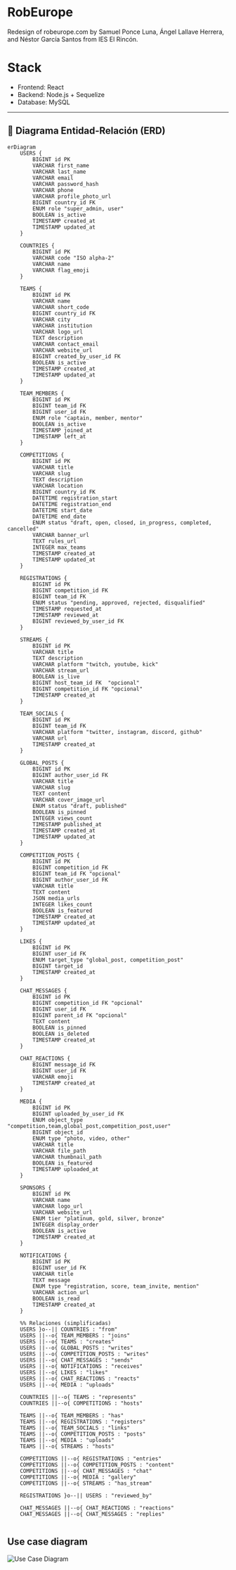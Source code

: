 
# RobEurope
Redesign of robeurope.com by Samuel Ponce Luna, Ángel Lallave Herrera, and Néstor García Santos from IES El Rincón.

# Stack
- Frontend: React  
- Backend: Node.js + Sequelize  
- Database: MySQL  


---

## 📘 Diagrama Entidad-Relación (ERD)

```mermaid
erDiagram
    USERS {
        BIGINT id PK
        VARCHAR first_name
        VARCHAR last_name
        VARCHAR email
        VARCHAR password_hash
        VARCHAR phone
        VARCHAR profile_photo_url
        BIGINT country_id FK
        ENUM role "super_admin, user"
        BOOLEAN is_active
        TIMESTAMP created_at
        TIMESTAMP updated_at
    }

    COUNTRIES {
        BIGINT id PK
        VARCHAR code "ISO alpha-2"
        VARCHAR name
        VARCHAR flag_emoji
    }

    TEAMS {
        BIGINT id PK
        VARCHAR name
        VARCHAR short_code 
        BIGINT country_id FK
        VARCHAR city
        VARCHAR institution
        VARCHAR logo_url
        TEXT description
        VARCHAR contact_email
        VARCHAR website_url
        BIGINT created_by_user_id FK
        BOOLEAN is_active
        TIMESTAMP created_at
        TIMESTAMP updated_at
    }

    TEAM_MEMBERS {
        BIGINT id PK
        BIGINT team_id FK
        BIGINT user_id FK
        ENUM role "captain, member, mentor"
        BOOLEAN is_active
        TIMESTAMP joined_at
        TIMESTAMP left_at
    }

    COMPETITIONS {
        BIGINT id PK
        VARCHAR title
        VARCHAR slug
        TEXT description
        VARCHAR location
        BIGINT country_id FK
        DATETIME registration_start
        DATETIME registration_end
        DATETIME start_date
        DATETIME end_date
        ENUM status "draft, open, closed, in_progress, completed, cancelled"
        VARCHAR banner_url
        TEXT rules_url
        INTEGER max_teams
        TIMESTAMP created_at
        TIMESTAMP updated_at
    }

    REGISTRATIONS {
        BIGINT id PK
        BIGINT competition_id FK
        BIGINT team_id FK
        ENUM status "pending, approved, rejected, disqualified"
        TIMESTAMP requested_at
        TIMESTAMP reviewed_at
        BIGINT reviewed_by_user_id FK
    }

    STREAMS {
        BIGINT id PK
        VARCHAR title
        TEXT description
        VARCHAR platform "twitch, youtube, kick"
        VARCHAR stream_url
        BOOLEAN is_live
        BIGINT host_team_id FK  "opcional"
        BIGINT competition_id FK "opcional"
        TIMESTAMP created_at
    }

    TEAM_SOCIALS {
        BIGINT id PK
        BIGINT team_id FK
        VARCHAR platform "twitter, instagram, discord, github"
        VARCHAR url
        TIMESTAMP created_at
    }

    GLOBAL_POSTS {
        BIGINT id PK
        BIGINT author_user_id FK
        VARCHAR title
        VARCHAR slug
        TEXT content
        VARCHAR cover_image_url
        ENUM status "draft, published"
        BOOLEAN is_pinned
        INTEGER views_count
        TIMESTAMP published_at
        TIMESTAMP created_at
        TIMESTAMP updated_at
    }

    COMPETITION_POSTS {
        BIGINT id PK
        BIGINT competition_id FK
        BIGINT team_id FK "opcional"
        BIGINT author_user_id FK
        VARCHAR title
        TEXT content
        JSON media_urls
        INTEGER likes_count
        BOOLEAN is_featured
        TIMESTAMP created_at
        TIMESTAMP updated_at
    }

    LIKES {
        BIGINT id PK
        BIGINT user_id FK
        ENUM target_type "global_post, competition_post"
        BIGINT target_id
        TIMESTAMP created_at
    }

    CHAT_MESSAGES {
        BIGINT id PK
        BIGINT competition_id FK "opcional"
        BIGINT user_id FK
        BIGINT parent_id FK "opcional"
        TEXT content
        BOOLEAN is_pinned
        BOOLEAN is_deleted
        TIMESTAMP created_at
    }

    CHAT_REACTIONS {
        BIGINT message_id FK
        BIGINT user_id FK
        VARCHAR emoji
        TIMESTAMP created_at
    }

    MEDIA {
        BIGINT id PK
        BIGINT uploaded_by_user_id FK
        ENUM object_type "competition,team,global_post,competition_post,user"
        BIGINT object_id
        ENUM type "photo, video, other"
        VARCHAR title
        VARCHAR file_path
        VARCHAR thumbnail_path
        BOOLEAN is_featured
        TIMESTAMP uploaded_at
    }

    SPONSORS {
        BIGINT id PK
        VARCHAR name
        VARCHAR logo_url
        VARCHAR website_url
        ENUM tier "platinum, gold, silver, bronze"
        INTEGER display_order
        BOOLEAN is_active
        TIMESTAMP created_at
    }

    NOTIFICATIONS {
        BIGINT id PK
        BIGINT user_id FK
        VARCHAR title
        TEXT message
        ENUM type "registration, score, team_invite, mention"
        VARCHAR action_url
        BOOLEAN is_read
        TIMESTAMP created_at
    }

    %% Relaciones (simplificadas)
    USERS }o--|| COUNTRIES : "from"
    USERS ||--o{ TEAM_MEMBERS : "joins"
    USERS ||--o{ TEAMS : "creates"
    USERS ||--o{ GLOBAL_POSTS : "writes"
    USERS ||--o{ COMPETITION_POSTS : "writes"
    USERS ||--o{ CHAT_MESSAGES : "sends"
    USERS ||--o{ NOTIFICATIONS : "receives"
    USERS ||--o{ LIKES : "likes"
    USERS ||--o{ CHAT_REACTIONS : "reacts"
    USERS ||--o{ MEDIA : "uploads"

    COUNTRIES ||--o{ TEAMS : "represents"
    COUNTRIES ||--o{ COMPETITIONS : "hosts"

    TEAMS ||--o{ TEAM_MEMBERS : "has"
    TEAMS ||--o{ REGISTRATIONS : "registers"
    TEAMS ||--o{ TEAM_SOCIALS : "links"
    TEAMS ||--o{ COMPETITION_POSTS : "posts"
    TEAMS ||--o{ MEDIA : "uploads"
    TEAMS ||--o{ STREAMS : "hosts"

    COMPETITIONS ||--o{ REGISTRATIONS : "entries"
    COMPETITIONS ||--o{ COMPETITION_POSTS : "content"
    COMPETITIONS ||--o{ CHAT_MESSAGES : "chat"
    COMPETITIONS ||--o{ MEDIA : "gallery"
    COMPETITIONS ||--o{ STREAMS : "has_stream"

    REGISTRATIONS }o--|| USERS : "reviewed_by"

    CHAT_MESSAGES ||--o{ CHAT_REACTIONS : "reactions"
    CHAT_MESSAGES ||--o{ CHAT_MESSAGES : "replies"


```
## Use case diagram
![Use Case Diagram](//www.plantuml.com/plantuml/png/VLV1ajis3BthApYRWxtJfisbCptq4DT9qypiTZoxsVROWINOHbSQY7P9AchJzc7n0JhdrwXyhI0fhIbnrFRCZFJo004W2q7FdmVg-Qwk5UlhqgLeRlQDzRw6cqnUj6bGldQVM167bxaaVmKAdeFR6tleFBIfuZyvqc0bxXsjmgFwg5F_z2FNztffUDslJ6gj-Ev37936sGPlG9zyz2x-8hwmrxyVmFvbvYxK7lMzbWHapnS9FVle-_4QsjF5YfgJptyjdvHBhP-77PeQKlJbzzlsG8K-U_Nf1i6Vh4DB7cJ0kFDmvfgXD2nvsnWv2qntHKqr6enDxBt17cXxolmgfHXVDnxIhNycH1-rnUB-uSprOCke6z-IyXSPSA72y8bgXhE58_lGfxUZRdew9mh07qWFh6hKt3ogt_H6jMZKTwS1DJ-BapsXHrmGJ3rbwfrNfZs9nhy-UgzferPq-ESLhTEICgywo7_xc1OBpoPgu_lNWd_gGN56ERNWwIdgdQrR1H3GcOMP8CfK1UNJZJLljRNzaU-nhoD7fIoExNPsFuWMxtqDB7uUBipdzkssfXelXTFKEQt21XtQyxMchrh-p8E0bEsrNpXkGahgo_lIvPlUSUjMQBRGZyoobA2mLRxr5w7BoW9JK3NXhQjAS4JiodmHyB_Aql4BdvIIlUzGUN94IsJBhKCmb2EsO-3fS2s1lqGMRGhuoUz8PKvOrchaTgGtQ7RN2JczbNByOJpkgeTYLA9WFI_Qd26jj4MJtn5p0UFl6n3jDrg622JV1K_9g2xenkh0iE5kVIyLhlJFiS3lH38HvfMl2RckDozc2pUdSO8DEtPgQv0IAPiBcapcv6ZCdfGYUyMa4cpxUFniwcaTDZL7Bf7GfMXip7xXSYK8fmODQ_BSubulUXGGFvIbqc4c5By_7j-S5XPeVxSWfoyBgQCsMbM-mFi17i5Brnjl4u2JJhxL72tLSOjYV8iSlzJk2s0iS_84AjLeVm8lTy3pT4pQO8W3H4dQGJUWlcBUuHlMgTnuMQdb5z_YGtF0ofj_sMmfrhJxGE-FKyXeRWWT-b4Pe4cZS0N9UvfXK3INMShUbVOpo5vh3x1b_Oq97Q8sJ-vzhhjfs_c3D56dH3QToikgrQT3cHrduB0ZOp4epfJh8a-J_Z_xZxWsoy_Z33k2VyNZdim2CUoWJcP_r_-Mghf45nzGdpUMv_pCvxuSbBlsl5EKzhXHAJoj5qhmAYVIXYK1wJhLuRDPPXk6eWH3xMUshopHi17LfGeBaZKQmh5i8b3S5mQQbNs2vgl8kbr40kMtoFhbD75WvCUQ1ITWSrZ1S9IFIJKfGcaOXagum4N122piRKnZFAdAra0dnKKTPl79zHvrnwcsFOHxj4ltO8pEFqZ5GAstOLupD4cFiLR8yzeCjPaFopAf9ndfvESzHgTKJJEgFeAFQKg31ep5NQeDWawi_WULUowtcinX7_jYve1sc-_YvP6b_yChiqeYkr1MeWtmDB7TjQ4bnfBvacQEzZbDLp3YswSEH1QHtQEaXzmUeqIfl6iEorepOoeKSKr3BsTzKg1iLFAggv_pOT-r_)


